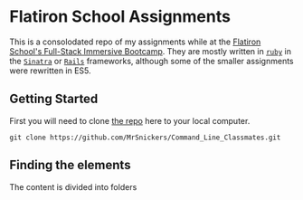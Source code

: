 # Flatiron School Assignments

This is a consolodated repo of my assignments while at the [Flatiron School's Full-Stack Immersive Bootcamp](https://flatironschool.com/programs/nyc-software-engineering-immersive/).  They are mostly written in [`ruby`](https://www.ruby-lang.org/en/downloads/) in the [`Sinatra`](http://www.sinatrarb.com/) or [`Rails`](http://rubyonrails.org/) frameworks, although some of the smaller assignments were rewritten in ES5.

## Getting Started

First you will need to clone [the repo](https://github.com/MrSnickers/Command_Line_Classmates) here to your local computer.
```
git clone https://github.com/MrSnickers/Command_Line_Classmates.git
```

## Finding the elements

The content is divided into folders

